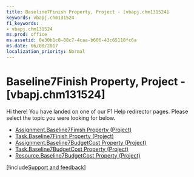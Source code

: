 ```yaml
---
title: Baseline7Finish Property, Project - [vbapj.chm131524]
keywords: vbapj.chm131524
f1_keywords:
- vbapj.chm131524
ms.prod: office
ms.assetid: 0e30b1c8-88c7-4caa-b606-43c65118fc6a
ms.date: 06/08/2017
localization_priority: Normal
---
```



# Baseline7Finish Property, Project - [vbapj.chm131524]

Hi there! You have landed on one of our F1 Help redirector pages. Please select the topic you were looking for below.

- [Assignment.Baseline7Finish Property (Project)](http://msdn.microsoft.com/library/c982594c-0086-8468-ce6e-51e8c2a46f4f%28Office.15%29.aspx)
- [Task.Baseline7Finish Property (Project)](http://msdn.microsoft.com/library/36cd169b-497b-d82f-c81a-e0f7e2bc2a59%28Office.15%29.aspx)
- [Assignment.Baseline7BudgetCost Property (Project)](http://msdn.microsoft.com/library/b3710f3b-8502-5af3-76df-4b87d22ce5ea%28Office.15%29.aspx)
- [Task.Baseline7BudgetCost Property (Project)](http://msdn.microsoft.com/library/a9685887-d3d0-4ce8-cc0b-efdc77956be8%28Office.15%29.aspx)
- [Resource.Baseline7BudgetCost Property (Project)](http://msdn.microsoft.com/library/1b58f2f0-474d-7800-6fce-fd6d56ceee0a%28Office.15%29.aspx)

[!include[Support and feedback](~/includes/feedback-boilerplate.md)]